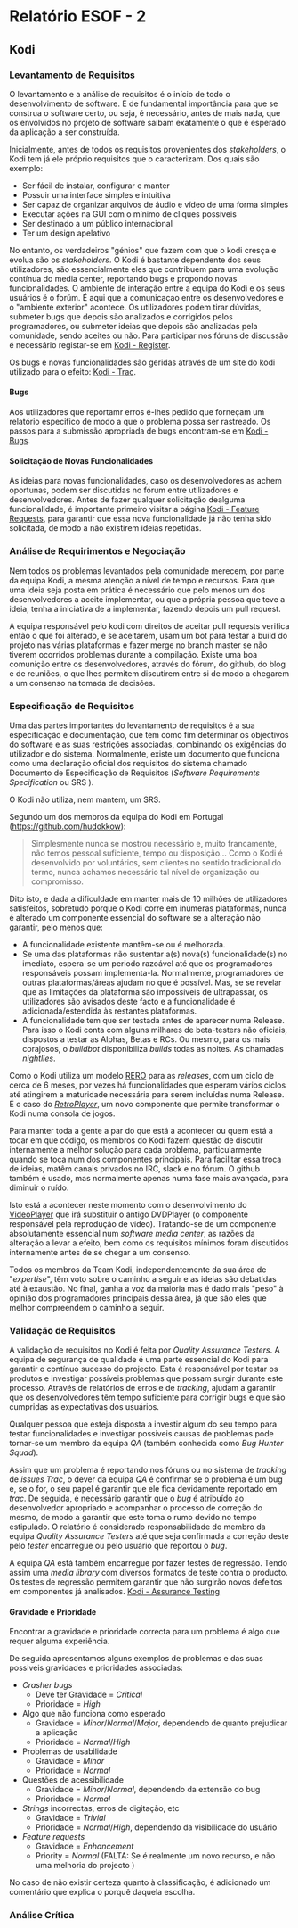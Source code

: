 # Relatório ESOF - 2

## Kodi

### Levantamento de Requisitos

  O levantamento e a análise de requisitos é o início de todo o desenvolvimento de software. É de fundamental importância para que se construa o software certo, ou seja, é necessário, antes de mais nada, que os envolvidos no projeto de software saibam exatamente o que é esperado da aplicação a ser construída.

  Inicialmente, antes de todos os requisitos provenientes dos *stakeholders*, o Kodi tem já ele próprio requisitos que o caracterizam. Dos quais são exemplo:
  - Ser fácil de instalar, configurar e manter
  - Possuir uma interface simples e intuitiva
  - Ser capaz de organizar arquivos de áudio e vídeo de uma forma simples
  - Executar ações na GUI com o mínimo de cliques possíveis
  - Ser destinado a um público internacional
  - Ter um design apelativo

No entanto, os verdadeiros "génios" que fazem com que o kodi cresça e evolua são os *stakeholders*.
O Kodi é bastante dependente dos seus utilizadores, são essencialmente eles que contribuem para uma evolução contínua do media center, reportando bugs e propondo novas funcionalidades. O ambiente de interação entre a equipa do Kodi e os seus usuários é o forúm. É aqui que a comunicaçao entre os desenvolvedores e o "ambiente exterior" acontece. Os utilizadores podem tirar dúvidas, submeter bugs que depois são analizados e corrigidos pelos programadores, ou submeter ideias que depois são analizadas pela comunidade, sendo aceites ou não. Para participar nos fóruns de discussão é necessário registar-se em [Kodi - Register](http://forum.kodi.tv/member.php?action=register).


Os bugs e novas funcionalidades são geridas através de um site do kodi utilizado para o efeito: [Kodi - Trac](http://trac.kodi.tv/).


#### Bugs

Aos utilizadores que reportamr erros é-lhes pedido que forneçam um relatório especifico de modo a que o problema possa ser rastreado.
Os passos para a submissão apropriada de bugs encontram-se em [Kodi - Bugs](http://kodi.wiki/view/HOW-TO:Submit_a_bug_report).

#### Solicitação de Novas Funcionalidades

As ideias para novas funcionalidades, caso os desenvolvedores as achem oportunas, podem ser discutidas no fórum entre utilizadores e desenvolvedores. Antes de fazer qualquer solicitação dealguma funcionalidade, é importante primeiro visitar a página [Kodi - Feature Requests](http://forum.kodi.tv/forumdisplay.php?fid=9), para garantir que essa nova funcionalidade já não tenha sido solicitada, de modo a não existirem ideias repetidas. 


### Análise de Requirimentos e Negociação

Nem todos os problemas levantados pela comunidade merecem, por parte da equipa Kodi, a mesma atenção a nível de tempo e recursos. Para que uma ideia seja posta em prática é necessário que pelo menos um dos desenvolvedores a aceite implementar, ou que a própria pessoa que teve a ideia, tenha a iniciativa de a implementar, fazendo depois um pull request.

A equipa responsável pelo kodi com direitos de aceitar pull requests verifica então o que foi alterado, e se aceitarem, usam um bot para testar a build do projeto nas várias plataformas e fazer merge no branch master se não tiverem ocorridos problemas durante a compilação. 
Existe uma boa comunição entre os desenvolvedores, através do fórum, do github, do blog e de reuniões, o que lhes permitem discutirem entre si de modo a chegarem a um consenso na tomada de decisões.
 

### Especificação de Requisitos

Uma das partes importantes do levantamento de requisitos é a sua especificação e documentação, que tem como fim determinar os objectivos do software e as suas restrições associadas, combinando os exigências do utilizador e do sistema. Normalmente, existe um documento que funciona como uma declaração oficial dos requisitos do sistema chamado Documento de Especificação de Requisitos (*Software Requirements Specification* ou SRS ).

O Kodi não utiliza, nem mantem, um SRS.

Segundo um dos membros da equipa do Kodi em Portugal (https://github.com/hudokkow):
> Simplesmente nunca se mostrou necessário e, muito francamente, não temos pessoal suficiente, tempo ou disposição... Como o Kodi é desenvolvido por voluntários, sem clientes no sentido tradicional do termo, nunca achamos necessário tal nível de organização ou compromisso.

Dito isto, e dada a dificuldade em manter mais de 10 milhões de utilizadores satisfeitos, sobretudo porque o Kodi corre em inúmeras plataformas, nunca é alterado um componente essencial do software se a alteração não garantir, pelo menos que:
- A funcionalidade existente mantêm-se ou é melhorada.
- Se uma das plataformas não sustentar a(s) nova(s) funcionalidade(s) no imediato, espera-se um periodo razoável até que os programadores responsáveis possam implementa-la. Normalmente, programadores de outras plataformas/áreas ajudam no que é possível. Mas, se se revelar que as limitações da plataforma são impossíveis de ultrapassar, os utilizadores são avisados deste facto e a funcionalidade é adicionada/estendida às restantes plataformas.
- A funcionalidade tem que ser testada antes de aparecer numa Release. Para isso o Kodi conta com alguns milhares de beta-testers não oficiais, dispostos a testar as Alphas, Betas e RCs. Ou mesmo, para os mais corajosos, o *buildbot* disponibiliza *builds* todas as noites. As chamadas *nightlies*.

Como o Kodi utiliza um modelo [RERO](https://en.wikipedia.org/wiki/Release_early,_release_often) para as *releases*, com um ciclo de cerca de 6 meses, por vezes há funcionalidades que esperam vários ciclos até atingirem a maturidade necessária para serem incluídas numa Release. É o caso do [*RetroPlayer*](http://forum.kodi.tv/forumdisplay.php?fid=194), um novo componente que permite transformar o Kodi numa consola de jogos.

Para manter toda a gente a par do que está a acontecer ou quem está a tocar em que código, os membros do Kodi fazem questão de discutir internamente a melhor solução para cada problema, particularmente quando se toca num dos componentes principais. Para facilitar essa troca de ideias, matêm canais privados no IRC, slack e no fórum. O github também é usado, mas normalmente apenas numa fase mais avançada, para diminuir o ruído.

Isto está a acontecer neste momento com o desenvolvimento do [VideoPlayer](http://forum.kodi.tv/forumdisplay.php?fid=240)  que irá substituir o antigo DVDPlayer (o componente responsável pela reprodução de vídeo). Tratando-se de um componente absolutamente essencial num *software media center*, as razões da alteração a levar a efeito, bem como os requisitos mínimos foram discutidos internamente antes de se chegar a um consenso.

Todos os membros da Team Kodi, independentemente da sua área de "*expertise*", têm voto sobre o caminho a seguir e as ideias são debatidas até à exaustão. No final, ganha a voz da maioria mas é dado mais "peso" à opinião dos programadores principais dessa área, já que são eles que melhor compreendem o caminho a seguir.

### Validação de Requisitos

A validação de requisitos no Kodi é feita por *Quality Assurance Testers*. A equipa de segurança de qualidade é uma parte essencial do Kodi para garantir o contínuo sucesso do projecto. Esta é responsável por testar os produtos e investigar possíveis problemas que possam surgir durante este processo. Através de relatórios de erros e de *tracking*, ajudam a garantir que os desenvolvedores têm tempo suficiente para corrigir bugs e que são cumpridas as expectativas dos usuários.

Qualquer pessoa que esteja disposta a investir algum do seu tempo para testar funcionalidades e investigar possiveis causas de problemas pode tornar-se um membro da equipa *QA* (também conhecida como *Bug Hunter Squad*). 

Assim que um problema é reportando nos fóruns ou no sistema de *tracking* de *issues Trac*, o dever da equipa *QA* é confirmar se o problema é um bug e, se o for, o seu papel é garantir que ele fica devidamente reportado em *trac*. De seguida, é necessário garantir que o *bug* é atribuído ao desenvolvedor apropriado e acompanhar o processo de correção do mesmo, de modo a garantir que este toma o rumo devido no tempo estipulado. O relatório é considerado responsabilidade do membro da equipa *Quality Assurance Testers* até que seja confirmada a correção deste pelo *tester* encarregue ou pelo usuário que reportou o *bug*. 

A equipa *QA* está também encarregue por fazer testes de regressão. Tendo assim uma *media library* com diversos formatos de teste contra o producto. Os testes de regressão permitem garantir que não surgirão novos defeitos em componentes já analisados.
[Kodi - Assurance Testing](http://kodi.wiki/view/HOW-TO:Help_with_quality_assurance_testing) 

#### Gravidade e Prioridade

Encontrar a gravidade e prioridade correcta para um problema é algo que requer alguma experiência.

De seguida apresentamos alguns exemplos de problemas e das suas possiveis gravidades e prioridades associadas:
  - *Crasher bugs*
    - Deve ter Gravidade = *Critical*
    - Prioridade = *High*
  - Algo que não funciona como esperado
    - Gravidade = *Minor*/*Normal*/*Major*, dependendo de quanto prejudicar a aplicação
    - Prioridade = *Normal*/*High*
  - Problemas de usabilidade
    - Gravidade = *Minor*
    - Prioridade = *Normal*
  - Questões de acessibilidade
    - Gravidade = *Minor*/*Normal*, dependendo da extensão do bug
    - Prioridade = *Normal*
  - *Strings* incorrectas, erros de digitação, etc
    - Gravidade = *Trivial*
    - Prioridade = *Normal*/*High*, dependendo da visibilidade do usuário
  - *Feature requests*
    - Gravidade = *Enhancement*
    - Priority = *Normal*
   (FALTA: Se é realmente um novo recurso, e não uma melhoria do projecto )

No caso de não existir certeza quanto à classificação, é adicionado um comentário que explica o porquê daquela escolha.

### Análise Crítica
